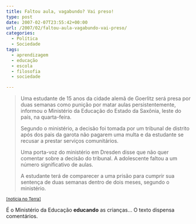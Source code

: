 ```yaml
---
title: Faltou aula, vagabundo? Vai preso!
type: post
date: 2007-02-07T23:55:42+00:00
url: /2007/02/faltou-aula-vagabundo-vai-preso/
categories:
  - Política
  - Sociedade
tags:
  - aprendizagem
  - educação
  - escola
  - filosofia
  - sociedade

---
```

> Uma estudante de 15 anos da cidade alemã de Goerlitz será presa por duas semanas como punição por matar aulas persistentemente, informou o Ministério da Educação do Estado da Saxônia, leste do país, na quarta-feira.
>
> Segundo o ministério, a decisão foi tomada por um tribunal de distrito após dos pais da garota não pagarem uma multa e da estudante se recusar a prestar serviços comunitários.
>
> Uma porta-voz do ministério em Dresden disse que não quer comentar sobre a decisão do tribunal. A adolescente faltou a um número significativo de aulas.
>
> A estudante terá de comparecer a uma prisão para cumprir sua sentença de duas semanas dentro de dois meses, segundo o ministério.

<small><a href="http://noticias.terra.com.br/popular/interna/0,,OI1397157-EI1141,00.html">[notícia no Terra]</a></small>

É o Ministério da Educação **educando** as crianças… O texto dispensa comentários.

